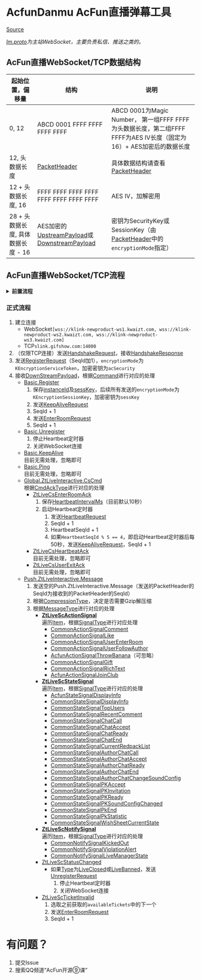

# AcfunDanmu AcFun直播弹幕工具

[Source](https://ali-imgs.acfun.cn/kos/nlav10360/static/js/3.867c7c46.js)

*[Im.proto](https://github.com/wpscott/AcFunDanmaku/blob/e8aaeea0598210ec641bfc0b31ce808a582dacf6/AcFunDanmu/protos/im.basic/Im.proto)为主站WebSocket，主要负责私信、推送之类的。*

## AcFun直播WebSocket/TCP数据结构

| 起始位置，偏移量  |  结构 |  说明 |
|---|---|---|
|  0, 12 |  ABCD 0001 FFFF FFFF FFFF FFFF |  ABCD 0001为Magic Number， 第一组FFFF FFFF为头数据长度，第二组FFFF FFFF为AES IV长度（固定为16）+ AES加密后的数据长度 |
|  12, 头数据长度 | [PacketHeader](https://github.com/wpscott/AcFunDanmaku/blob/e8aaeea0598210ec641bfc0b31ce808a582dacf6/AcFunDanmu/protos/im.basic/PacketHeader.proto) |  具体数据结构请查看[PacketHeader](https://github.com/wpscott/AcFunDanmaku/blob/e8aaeea0598210ec641bfc0b31ce808a582dacf6/AcFunDanmu/protos/im.basic/PacketHeader.proto) |
|  12 + 头数据长度, 16 |  FFFF FFFF FFFF FFFF FFFF FFFF FFFF FFFF |  AES IV，加解密用 |
|  28 + 头数据长度, 具体数据长度 - 16 | AES加密的[UpstreamPayload](https://github.com/wpscott/AcFunDanmaku/blob/e8aaeea0598210ec641bfc0b31ce808a582dacf6/AcFunDanmu/protos/im.basic/UpstreamPayload.proto)或[DownstreamPayload](https://github.com/wpscott/AcFunDanmaku/blob/e8aaeea0598210ec641bfc0b31ce808a582dacf6/AcFunDanmu/protos/im.basic/DownstreamPayload.proto) | 密钥为SecurityKey或SessionKey（由[PacketHeader](https://github.com/wpscott/AcFunDanmaku/blob/e8aaeea0598210ec641bfc0b31ce808a582dacf6/AcFunDanmu/protos/im.basic/PacketHeader.proto)中的`encryptionMode`指定） |

## AcFun直播WebSocket/TCP流程
<details>
  <summary><b>前置流程</b></summary>

 1. 请求`https://live.acfun.cn`获取`_did`Cookies（可用随机字符串如UUID替代）
 2. 获取`userId`、`acSecurity`和`acfun.api.visitor_st`
    * 未登录/匿名用户发送
    POST application/x-www-form-urlencoded请求`https://id.app.acfun.cn/rest/app/visitor/login`，表单数据为`sid=acfun.api.visitor`
    * 已登录用户发送
    POST application/x-www-form-urlencoded请求`https://id.app.acfun.cn/rest/web/token/get`，表单数据为`sid=acfun.midground.api`
3. 获取`availableTickets`、`liveId`和`enterRoomAttach`

    发送POST application/x-www-form-urlencoded请求`https://api.kuaishouzt.com/rest/zt/live/web/startPlay?subBiz=mainApp&kpn=ACFUN_APP&kpf=PC_WEB&userId=[userId]&did=[_did]&acfun.api.visitor_st=[acfun.api.visitor_st/acfun.midground.api_st]`，表单数据为`authorId=[主播Id]`
    
<details>
  <summary>其他请求</summary>
 
  * 获取礼物列表
  
    发送POST application/x-www-form-urlencoded请求`https://api.kuaishouzt.com/rest/zt/live/web/gift/list?subBiz=mainApp&kpn=ACFUN_APP&kpf=PC_WEB&userId=[userId]&did=[_did]&acfun.midground.api_st=[acfun.api.visitor_st/acfun.midground.api_st]`，表单数据为`visitorId=[userId]&liveId=[liveId]`
  * 获取在线观众
  
    发送POST application/x-www-form-urlencoded请求`https://api.kuaishouzt.com/rest/zt/live/web/watchingList?subBiz=mainApp&kpn=ACFUN_APP&kpf=PC_WEB&userId=[userId]&did=[_did]&acfun.midground.api_st=[acfun.api.visitor_st/acfun.midground.api_st]`，表单数据为`visitorId=[userId]&liveId=[liveId]`

  </details>
</details>

### 正式流程
1. 建立连接
    * WebSocket`[wss://klink-newproduct-ws1.kwaizt.com, wss://klink-newproduct-ws2.kwaizt.com, wss://klink-newproduct-ws3.kwaizt.com]`
    * TCP`slink.gifshow.com:14000`
2. （仅限TCP连接）发送[HandshakeRequest](https://github.com/wpscott/AcFunDanmaku/blob/a1da4da4f0c84e3c1b5ce50fac299b831c889685/AcFunDanmu/protos/Im/Basic/HandshakeRequest.proto#L5)，接收[HandshakeResponse](https://github.com/wpscott/AcFunDanmaku/blob/a1da4da4f0c84e3c1b5ce50fac299b831c889685/AcFunDanmu/protos/Im/Basic/HandshakeResponse.proto#L5)
3. 发送[RegisterRequest](https://github.com/wpscott/AcFunDanmaku/blob/e8aaeea0598210ec641bfc0b31ce808a582dacf6/AcFunDanmu/protos/im.basic/Register.proto#L13)（SeqId加1），`encryptionMode`为`KEncryptionServiceToken`，加密密钥为`acSecurity`
4. 接收[DownStreamPayload](https://github.com/wpscott/AcFunDanmaku/blob/e8aaeea0598210ec641bfc0b31ce808a582dacf6/AcFunDanmu/protos/im.basic/DownstreamPayload.proto#L5)，根据[Command](https://github.com/wpscott/AcFunDanmaku/blob/e8aaeea0598210ec641bfc0b31ce808a582dacf6/AcFunDanmu/protos/im.basic/DownstreamPayload.proto#L6)进行对应的处理
	- [Basic.Register](https://github.com/wpscott/AcFunDanmaku/blob/e8aaeea0598210ec641bfc0b31ce808a582dacf6/AcFunDanmu/protos/im.basic/Register.proto#L38)
      1. 保存[instanceId](https://github.com/wpscott/AcFunDanmaku/blob/e8aaeea0598210ec641bfc0b31ce808a582dacf6/AcFunDanmu/protos/im.basic/Register.proto#L41)及[sessKey](https://github.com/wpscott/AcFunDanmaku/blob/e8aaeea0598210ec641bfc0b31ce808a582dacf6/AcFunDanmu/protos/im.basic/Register.proto#L40)，后续所有发送的`encryptionMode`为`KEncryptionSessionKey`，加密密钥为`sessKey`
      2. 发送[KeepAliveRequest](https://github.com/wpscott/AcFunDanmaku/blob/e8aaeea0598210ec641bfc0b31ce808a582dacf6/AcFunDanmu/protos/im.basic/KeepAlive.proto#L9)
      3. SeqId + 1
      4. 发送[EnterRoomRequest](https://github.com/wpscott/AcFunDanmaku/blob/e8aaeea0598210ec641bfc0b31ce808a582dacf6/AcFunDanmu/protos/zt.live.interactive/ZtLiveCsEnterRoom.proto#L5)
      5. SeqId + 1
	- [Basic.Unregister](https://github.com/wpscott/AcFunDanmaku/blob/e8aaeea0598210ec641bfc0b31ce808a582dacf6/AcFunDanmu/protos/im.basic/Unregister.proto#L7)
      1. 停止Heartbeat定时器
      2. 关闭WebSocket连接
	- [Basic.KeepAlive](https://github.com/wpscott/AcFunDanmaku/blob/e8aaeea0598210ec641bfc0b31ce808a582dacf6/AcFunDanmu/protos/im.basic/KeepAlive.proto#L17)  
    目前无需处理，忽略即可
	- [Basic.Ping](https://github.com/wpscott/AcFunDanmaku/blob/e8aaeea0598210ec641bfc0b31ce808a582dacf6/AcFunDanmu/protos/im.basic/Ping.proto#L15)  
    目前无需处理，忽略即可
	- [Global.ZtLiveInteractive.CsCmd](https://github.com/wpscott/AcFunDanmaku/blob/e8aaeea0598210ec641bfc0b31ce808a582dacf6/AcFunDanmu/protos/zt.live.interactive/ZtLiveCsCmd.proto#L12)  
      根据[CmdAckType](https://github.com/wpscott/AcFunDanmaku/blob/e8aaeea0598210ec641bfc0b31ce808a582dacf6/AcFunDanmu/protos/zt.live.interactive/ZtLiveCsCmd.proto#L13)进行对应的处理
      - [ZtLiveCsEnterRoomAck](https://github.com/wpscott/AcFunDanmaku/blob/e8aaeea0598210ec641bfc0b31ce808a582dacf6/AcFunDanmu/protos/zt.live.interactive/ZtLiveCsEnterRoom.proto#L13)
          1. 保存[HeartbeatIntervalMs](https://github.com/wpscott/AcFunDanmaku/blob/e8aaeea0598210ec641bfc0b31ce808a582dacf6/AcFunDanmu/protos/zt.live.interactive/ZtLiveCsEnterRoom.proto#L14)（目前默认10秒）
          2. 启动Heartbeat定时器
             1. 发送[HeartbeatRequest](https://github.com/wpscott/AcFunDanmaku/blob/e8aaeea0598210ec641bfc0b31ce808a582dacf6/AcFunDanmu/protos/zt.live.interactive/ZtLiveCsHeartbeat.proto#L5)
             2. SeqId + 1
             3. HeartbeatSeqId + 1
             4. 如果`HeartbeatSeqId % 5 == 4`，即启动Heartbeat定时器后每50秒，发送[KeepAliveRequest](https://github.com/wpscott/AcFunDanmaku/blob/e8aaeea0598210ec641bfc0b31ce808a582dacf6/AcFunDanmu/protos/im.basic/KeepAlive.proto#L9)，SeqId + 1
      - [ZtLiveCsHeartbeatAck](https://github.com/wpscott/AcFunDanmaku/blob/e8aaeea0598210ec641bfc0b31ce808a582dacf6/AcFunDanmu/protos/zt.live.interactive/ZtLiveCsHeartbeat.proto#L10)  
         目前无需处理，忽略即可
      - [ZtLiveCsUserExitAck](https://github.com/wpscott/AcFunDanmaku/blob/e8aaeea0598210ec641bfc0b31ce808a582dacf6/AcFunDanmu/protos/zt.live.interactive/ZtLiveCsUserExit.proto#L7)  
         目前无需处理，忽略即可
	- [Push.ZtLiveInteractive.Message](https://github.com/wpscott/AcFunDanmaku/blob/e8aaeea0598210ec641bfc0b31ce808a582dacf6/AcFunDanmu/protos/zt.live.interactive/ZtLiveScMessage.proto#L5)
      1. 发送空的Push.ZtLiveInteractive.Message（发送的PacketHeader的SeqId为接收到的PacketHeader的SeqId）
      2. 根据[CompressionType](https://github.com/wpscott/AcFunDanmaku/blob/e8aaeea0598210ec641bfc0b31ce808a582dacf6/AcFunDanmu/protos/zt.live.interactive/ZtLiveScMessage.proto#L7)，决定是否需要Gzip解压缩
      3. 根据[MessageType](https://github.com/wpscott/AcFunDanmaku/blob/e8aaeea0598210ec641bfc0b31ce808a582dacf6/AcFunDanmu/protos/zt.live.interactive/ZtLiveScMessage.proto#L6)进行对应的处理  
          - **[ZtLiveScActionSignal](https://github.com/wpscott/AcFunDanmaku/blob/e8aaeea0598210ec641bfc0b31ce808a582dacf6/AcFunDanmu/protos/zt.live.interactive/ZtLiveScActionSignal.proto#L7)**  
        遍历[Item](https://github.com/wpscott/AcFunDanmaku/blob/e8aaeea0598210ec641bfc0b31ce808a582dacf6/AcFunDanmu/protos/zt.live.interactive/ZtLiveActionSignalItem.proto#L5)，根据[SignalType](https://github.com/wpscott/AcFunDanmaku/blob/e8aaeea0598210ec641bfc0b31ce808a582dacf6/AcFunDanmu/protos/zt.live.interactive/ZtLiveActionSignalItem.proto#L6)进行对应处理  
            - [CommonActionSignalComment](https://github.com/wpscott/AcFunDanmaku/blob/e8aaeea0598210ec641bfc0b31ce808a582dacf6/AcFunDanmu/protos/zt.live.interactive/CommonActionSignalComment.proto#L7)
            - [CommonActionSignalLike](https://github.com/wpscott/AcFunDanmaku/blob/e8aaeea0598210ec641bfc0b31ce808a582dacf6/AcFunDanmu/protos/zt.live.interactive/CommonActionSignalLike.proto#L7)
            - [CommonActionSignalUserEnterRoom](https://github.com/wpscott/AcFunDanmaku/blob/e8aaeea0598210ec641bfc0b31ce808a582dacf6/AcFunDanmu/protos/zt.live.interactive/CommonActionSignalUserEnterRoom.proto#L7)
            - [CommonActionSignalUserFollowAuthor](https://github.com/wpscott/AcFunDanmaku/blob/e8aaeea0598210ec641bfc0b31ce808a582dacf6/AcFunDanmu/protos/zt.live.interactive/CommonActionSignalUserFollowAuthor.proto#L7)
            - [AcfunActionSignalThrowBanana](https://github.com/wpscott/AcFunDanmaku/blob/e8aaeea0598210ec641bfc0b31ce808a582dacf6/AcFunDanmu/protos/im.basic/acfun.live.proto#L10)（可忽略）
            - [CommonActionSignalGift](https://github.com/wpscott/AcFunDanmaku/blob/e8aaeea0598210ec641bfc0b31ce808a582dacf6/AcFunDanmu/protos/zt.live.interactive/CommonActionSignalGift.proto#L8)
            - [CommonActionSignalRichText](https://github.com/wpscott/AcFunDanmaku/blob/e8aaeea0598210ec641bfc0b31ce808a582dacf6/AcFunDanmu/protos/zt.live.interactive/CommonActionSignalRichText.proto#L8)
            - [AcfunActionSignalJoinClub](https://github.com/wpscott/AcFunDanmaku/blob/e8aaeea0598210ec641bfc0b31ce808a582dacf6/AcFunDanmu/protos/im.basic/acfun.live.proto#L20)
          - **[ZtLiveScStateSignal](https://github.com/wpscott/AcFunDanmaku/blob/e8aaeea0598210ec641bfc0b31ce808a582dacf6/AcFunDanmu/protos/zt.live.interactive/ZtLiveScStateSignal.proto#L7)**  
        遍历[Item](https://github.com/wpscott/AcFunDanmaku/blob/e8aaeea0598210ec641bfc0b31ce808a582dacf6/AcFunDanmu/protos/zt.live.interactive/ZtLiveStateSignalItem.proto#L5)，根据[SignalType](https://github.com/wpscott/AcFunDanmaku/blob/e8aaeea0598210ec641bfc0b31ce808a582dacf6/AcFunDanmu/protos/zt.live.interactive/ZtLiveStateSignalItem.proto#L6)进行对应的处理
            - [AcfunStateSignalDisplayInfo](https://github.com/wpscott/AcFunDanmaku/blob/e8aaeea0598210ec641bfc0b31ce808a582dacf6/AcFunDanmu/protos/im.basic/acfun.live.proto#L16)
            - [CommonStateSignalDisplayInfo](https://github.com/wpscott/AcFunDanmaku/blob/e8aaeea0598210ec641bfc0b31ce808a582dacf6/AcFunDanmu/protos/zt.live.interactive/CommonStateSignalDisplayInfo.proto#L5)
            - [CommonStateSignalTopUsers](https://github.com/wpscott/AcFunDanmaku/blob/e8aaeea0598210ec641bfc0b31ce808a582dacf6/AcFunDanmu/protos/zt.live.interactive/CommonStateSignalTopUsers.proto#L7)
            - [CommonStateSignalRecentComment](https://github.com/wpscott/AcFunDanmaku/blob/e8aaeea0598210ec641bfc0b31ce808a582dacf6/AcFunDanmu/protos/zt.live.interactive/CommonStateSignalRecentComment.proto#L7)
            - [CommonStateSignalChatCall](https://github.com/wpscott/AcFunDanmaku/blob/e8aaeea0598210ec641bfc0b31ce808a582dacf6/AcFunDanmu/protos/zt.live.interactive/CommonStateSignalChatCall.proto#L5)
            - [CommonStateSignalChatAccept](https://github.com/wpscott/AcFunDanmaku/blob/e8aaeea0598210ec641bfc0b31ce808a582dacf6/AcFunDanmu/protos/zt.live.interactive/CommonStateSignalChatAccept.proto#L7)
            - [CommonStateSignalChatReady](https://github.com/wpscott/AcFunDanmaku/blob/e8aaeea0598210ec641bfc0b31ce808a582dacf6/AcFunDanmu/protos/zt.live.interactive/CommonStateSignalChatReady.proto#L8)
            - [CommonStateSignalChatEnd](https://github.com/wpscott/AcFunDanmaku/blob/e8aaeea0598210ec641bfc0b31ce808a582dacf6/AcFunDanmu/protos/zt.live.interactive/CommonStateSignalChatEnd.proto#L5)
            - [CommonStateSignalCurrentRedpackList](https://github.com/wpscott/AcFunDanmaku/blob/e8aaeea0598210ec641bfc0b31ce808a582dacf6/AcFunDanmu/protos/zt.live.interactive/CommonStateSignalCurrentRedpackList.proto#L7)
            - [CommonStateSignalAuthorChatCall](https://github.com/wpscott/AcFunDanmaku/blob/e8aaeea0598210ec641bfc0b31ce808a582dacf6/AcFunDanmu/protos/zt.live.interactive/CommonStateSignalAuthorChatCall.proto#L7)
            - [CommonStateSignalAuthorChatAccept](https://github.com/wpscott/AcFunDanmaku/blob/e8aaeea0598210ec641bfc0b31ce808a582dacf6/AcFunDanmu/protos/zt.live.interactive/CommonStateSignalAuthorChatAccept.proto#L5)
            - [CommonStateSignalAuthorChatReady](https://github.com/wpscott/AcFunDanmaku/blob/e8aaeea0598210ec641bfc0b31ce808a582dacf6/AcFunDanmu/protos/zt.live.interactive/CommonStateSignalAuthorChatReady.proto#L7)
            - [CommonStateSignalAuthorChatEnd](https://github.com/wpscott/AcFunDanmaku/blob/e8aaeea0598210ec641bfc0b31ce808a582dacf6/AcFunDanmu/protos/zt.live.interactive/CommonStateSignalAuthorChatEnd.proto#L5)
            - [CommonStateSignalAuthorChatChangeSoundConfig](https://github.com/wpscott/AcFunDanmaku/blob/e8aaeea0598210ec641bfc0b31ce808a582dacf6/AcFunDanmu/protos/zt.live.interactive/CommonStateSignalAuthorChatChangeSoundConfig.proto#L5)
            - [CommonStateSignalPKAccept](https://github.com/wpscott/AcFunDanmaku/blob/e8aaeea0598210ec641bfc0b31ce808a582dacf6/AcFunDanmu/protos/zt.live.interactive/CommonStateSignalPKAccept.proto#L5)
            - [CommonStateSignalPKInvitation](https://github.com/wpscott/AcFunDanmaku/blob/e8aaeea0598210ec641bfc0b31ce808a582dacf6/AcFunDanmu/protos/zt.live.interactive/CommonStateSignalPKInvitation.proto#L7)
            - [CommonStateSignalPKReady](https://github.com/wpscott/AcFunDanmaku/blob/e8aaeea0598210ec641bfc0b31ce808a582dacf6/AcFunDanmu/protos/zt.live.interactive/CommonStateSignalPKReady.proto#L7)
            - [CommonStateSignalPKSoundConfigChanged](https://github.com/wpscott/AcFunDanmaku/blob/e8aaeea0598210ec641bfc0b31ce808a582dacf6/AcFunDanmu/protos/zt.live.interactive/CommonStateSignalPKSoundConfigChanged.proto#L5)
            - [CommonStateSignalPkEnd](https://github.com/wpscott/AcFunDanmaku/blob/e8aaeea0598210ec641bfc0b31ce808a582dacf6/AcFunDanmu/protos/zt.live.interactive/CommonStateSignalPkEnd.proto#L5)
            - [CommonStateSignalPkStatistic](https://github.com/wpscott/AcFunDanmaku/blob/e8aaeea0598210ec641bfc0b31ce808a582dacf6/AcFunDanmu/protos/zt.live.interactive/CommonStateSignalPkStatistic.proto#L9)
            - [CommonStateSignalWishSheetCurrentState](https://github.com/wpscott/AcFunDanmaku/blob/e8aaeea0598210ec641bfc0b31ce808a582dacf6/AcFunDanmu/protos/zt.live.interactive/CommonStateSignalWishSheetCurrentState.proto#L5)
          - **[ZtLiveScNotifySignal](https://github.com/wpscott/AcFunDanmaku/blob/e8aaeea0598210ec641bfc0b31ce808a582dacf6/AcFunDanmu/protos/zt.live.interactive/ZtLiveScNotifySignal.proto#L7)**  
      遍历[Item](https://github.com/wpscott/AcFunDanmaku/blob/e8aaeea0598210ec641bfc0b31ce808a582dacf6/AcFunDanmu/protos/zt.live.interactive/ZtLiveNotifySignalItem.proto#L5)，根据[SignalType](https://github.com/wpscott/AcFunDanmaku/blob/e8aaeea0598210ec641bfc0b31ce808a582dacf6/AcFunDanmu/protos/zt.live.interactive/ZtLiveNotifySignalItem.proto#L6)进行对应的处理
            - [CommonNotifySignalKickedOut](https://github.com/wpscott/AcFunDanmaku/blob/e8aaeea0598210ec641bfc0b31ce808a582dacf6/AcFunDanmu/protos/zt.live.interactive/CommonNotifySignalKickedOut.proto#L5)
            - [CommonNotifySignalViolationAlert](https://github.com/wpscott/AcFunDanmaku/blob/e8aaeea0598210ec641bfc0b31ce808a582dacf6/AcFunDanmu/protos/zt.live.interactive/CommonNotifySignalViolationAlert.proto#L5)
            - [CommonNotifySignalLiveManagerState](https://github.com/wpscott/AcFunDanmaku/blob/e8aaeea0598210ec641bfc0b31ce808a582dacf6/AcFunDanmu/protos/zt.live.interactive/CommonNotifySignalLiveManagerState.proto#L5)
          - [ZtLiveScStatusChanged](https://github.com/wpscott/AcFunDanmaku/blob/e8aaeea0598210ec641bfc0b31ce808a582dacf6/AcFunDanmu/protos/zt.live.interactive/ZtLiveScStatusChanged.proto#L5)
            - 如果[Type](https://github.com/wpscott/AcFunDanmaku/blob/e8aaeea0598210ec641bfc0b31ce808a582dacf6/AcFunDanmu/protos/zt.live.interactive/ZtLiveScStatusChanged.proto#L6)为[LiveClosed](https://github.com/wpscott/AcFunDanmaku/blob/e8aaeea0598210ec641bfc0b31ce808a582dacf6/AcFunDanmu/protos/zt.live.interactive/ZtLiveScStatusChanged.proto#L12)或[LiveBanned](https://github.com/wpscott/AcFunDanmaku/blob/e8aaeea0598210ec641bfc0b31ce808a582dacf6/AcFunDanmu/protos/zt.live.interactive/ZtLiveScStatusChanged.proto#L15)，发送[UnregisterRequest](https://github.com/wpscott/AcFunDanmaku/blob/e8aaeea0598210ec641bfc0b31ce808a582dacf6/AcFunDanmu/protos/im.basic/Unregister.proto#L5)
               1. 停止Heartbeat定时器
               2. 关闭WebSocket连接
          - [ZtLiveScTicketInvalid](https://github.com/wpscott/AcFunDanmaku/blob/e8aaeea0598210ec641bfc0b31ce808a582dacf6/AcFunDanmu/protos/zt.live.interactive/ZtLiveScTicketInvalid.proto#L5)
            1. 选取之前获取的`availableTickets`中的下一个
            2. 发送[EnterRoomRequest](https://github.com/wpscott/AcFunDanmaku/blob/e8aaeea0598210ec641bfc0b31ce808a582dacf6/AcFunDanmu/protos/zt.live.interactive/ZtLiveCsEnterRoom.proto#L5)
            3. SeqId + 1

# 有问题？
1. 提交Issue
2. 搜索QQ频道“AcFun开源⑨课”
